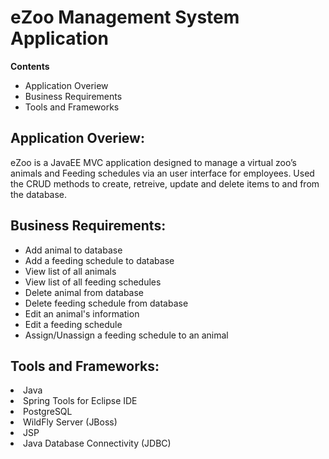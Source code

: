 <b><h1>eZoo Management System Application</h1></b>
<b>Contents</b>
<ul>
  <li>Application Overiew</li>
  <li>Business Requirements</li>
  <li>Tools and Frameworks</li>
</ul>

<h2>Application Overiew:</h2>
eZoo is a JavaEE MVC application designed to manage a virtual zoo’s animals and Feeding schedules via an user interface for employees. Used the CRUD methods to create, retreive, update and delete items to and from the database. 

<h2>Business Requirements:</h2>
<ul>
  <li>Add animal to database</li>
  <li>Add a feeding schedule to database</li>
  <li>View list of all animals</li>
  <li>View list of all feeding schedules</li>
  <li>Delete animal from database</li>
  <li>Delete feeding schedule from database</li> 
  <li>Edit an animal's information</li>
  <li>Edit a feeding schedule</li>
  <li>Assign/Unassign a feeding schedule to an animal</li>  
</ul>

<h2>Tools and Frameworks:</h2>
  <li>Java</li>
  <li>Spring Tools for Eclipse IDE </li>
  <li>PostgreSQL</li>
  <li>WildFly Server (JBoss)</li>
  <li>JSP</li>
  <li>Java Database Connectivity (JDBC)</li>

